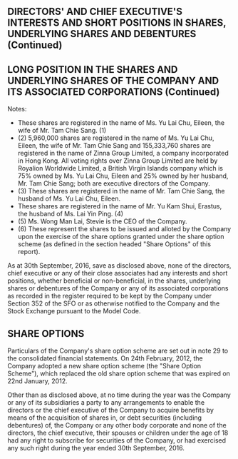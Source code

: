 ## DIRECTORS' AND CHIEF EXECUTIVE'S INTERESTS AND SHORT POSITIONS IN SHARES, UNDERLYING SHARES AND DEBENTURES (Continued)

## LONG POSITION IN THE SHARES AND UNDERLYING SHARES OF THE COMPANY AND ITS ASSOCIATED CORPORATIONS (Continued)

Notes:

- These shares are registered in the name of Ms. Yu Lai Chu, Eileen, the wife of Mr. Tam Chie Sang.  $(1)$
- $(2)$ 5,960,000 shares are registered in the name of Ms. Yu Lai Chu, Eileen, the wife of Mr. Tam Chie Sang and 155,333,760 shares are registered in the name of Zinna Group Limited, a company incorporated in Hong Kong. All voting rights over Zinna Group Limited are held by Royalion Worldwide Limited, a British Virgin Islands company which is 75% owned by Ms. Yu Lai Chu, Eileen and 25% owned by her husband, Mr. Tam Chie Sang; both are executive directors of the Company.
- (3) These shares are registered in the name of Mr. Tam Chie Sang, the husband of Ms. Yu Lai Chu, Eileen.
- These shares are registered in the name of Mr. Yu Kam Shui, Erastus, the husband of Ms. Lai Yin Ping.  $(4)$
- $(5)$ Ms. Wong Man Lai, Stevie is the CEO of the Company.
- (6) These represent the shares to be issued and alloted by the Company upon the exercise of the share options granted under the share option scheme (as defined in the section headed "Share Options" of this report).

As at 30th September, 2016, save as disclosed above, none of the directors, chief executive or any of their close associates had any interests and short positions, whether beneficial or non-beneficial, in the shares, underlying shares or debentures of the Company or any of its associated corporations as recorded in the register required to be kept by the Company under Section 352 of the SFO or as otherwise notified to the Company and the Stock Exchange pursuant to the Model Code.

## SHARE OPTIONS

Particulars of the Company's share option scheme are set out in note 29 to the consolidated financial statements. On 24th February, 2012, the Company adopted a new share option scheme (the "Share Option Scheme"), which replaced the old share option scheme that was expired on 22nd January, 2012.

Other than as disclosed above, at no time during the year was the Company or any of its subsidiaries a party to any arrangements to enable the directors or the chief executive of the Company to acquire benefits by means of the acquisition of shares in, or debt securities (including debentures) of, the Company or any other body corporate and none of the directors, the chief executive, their spouses or children under the age of 18 had any right to subscribe for securities of the Company, or had exercised any such right during the year ended 30th September, 2016.